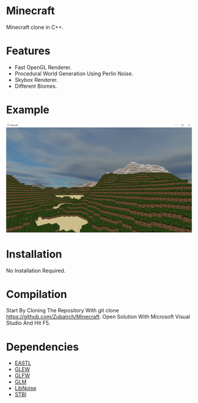 # Minecraft
Minecraft clone in C++.

# Features
- Fast OpenGL Renderer.
- Procedural World Generation Using Perlin Noise.
- Skybox Renderer.
- Different Biomes.

# Example
![demo](/Resources/demo.png?raw=true)

# Installation
No Installation Required.

# Compilation
Start By Cloning The Repository With git clone https://github.com/Zubairch/Minecraft. Open Solution With Microsoft Visual Studio And Hit F5.

# Dependencies
- [EASTL](https://github.com/electronicarts/EASTL)
- [GLEW](https://github.com/nigels-com/glew)
- [GLFW](https://github.com/glfw/glfw)
- [GLM](https://github.com/g-truc/glm)
- [LibNoise](https://github.com/eXpl0it3r/libnoise)
- [STBI](https://github.com/nothings/stb)
